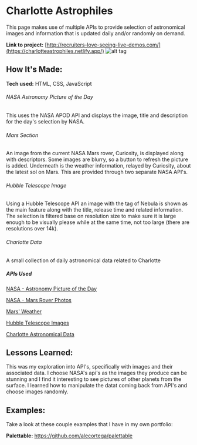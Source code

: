 # Charlotte Astrophiles

This page makes use of multiple APIs to provide selection of astronomical images and information that is updated daily and/or randomly on demand.

**Link to project:** [http://recruiters-love-seeing-live-demos.com/](https://charlotteastrophiles.netlify.app/)
![alt tag](images/charlotteAstrophiles.gif)

## How It's Made:

**Tech used:** HTML, CSS, JavaScript

<h6>NASA Astronomy Picture of the Day</h6>
<p>This uses the NASA APOD API and displays the image, title and description for the day's selection by NASA.</p>
<h6>Mars Section</h6>
<p>An image from the current NASA Mars rover, Curiosity, is displayed along with descriptors.  Some images are blurry, so a button to refresh the picture is added.  Underneath is the weather information, relayed by Curiosity, about the latest sol on Mars.  This are provided through two separate NASA API's.</p>
<h6>Hubble Telescope Image</h6>
<p>Using a Hubble Telescope API an image with the tag of Nebula is shown as the main feature along with the title, release time and related information.  The selection is filtered base on resolution size to make sure it is large enough to be visually please while at the same time, not too large (there are resolutions over 14k).</p>
<h6>Charlotte Data</h6>
<p>A small collection of daily astronomical data related to Charlotte</p>

<h5>APIs Used</h5>

<p><a href="https://api.nasa.gov/">NASA - Astronomy Picture of the Day</a></p>
<p><a href="https://api.nasa.gov/">NASA - Mars Rover Photos</a></p>
<p><a href="https://maas2.apollorion.com">Mars' Weather</a></p>
<p><a href="https://github.com/Spectre-ak/api-hubblesite">Hubble Telescope Images</a></p>
<p><a href="https://ipgeolocation.io/documentation/astronomy-api.html">Charlotte Astronomical Data</a></p>

## Lessons Learned:

This was my exploration into API's, specifically with images and their associated data.  I choose NASA's api's as the images they produce can be stunning and I find it interesting to see pictures of other planets from the surface.  I learned how to manipulate the datat coming back from API's and choose images randomly.

## Examples:
Take a look at these couple examples that I have in my own portfolio:

**Palettable:** https://github.com/alecortega/palettable
